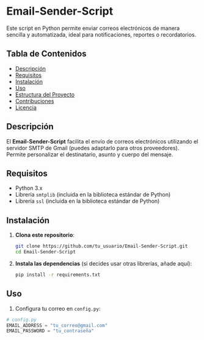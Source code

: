 # Email-Sender-Script

Este script en Python permite enviar correos electrónicos de manera sencilla y automatizada, ideal para notificaciones, reportes o recordatorios.

## Tabla de Contenidos

- [Descripción](#descripción)
- [Requisitos](#requisitos)
- [Instalación](#instalación)
- [Uso](#uso)
- [Estructura del Proyecto](#estructura-del-proyecto)
- [Contribuciones](#contribuciones)
- [Licencia](#licencia)

## Descripción

El **Email-Sender-Script** facilita el envío de correos electrónicos utilizando el servidor SMTP de Gmail (puedes adaptarlo para otros proveedores). Permite personalizar el destinatario, asunto y cuerpo del mensaje.

## Requisitos

- Python 3.x
- Librería `smtplib` (incluida en la biblioteca estándar de Python)
- Librería `ssl` (incluida en la biblioteca estándar de Python)

## Instalación

1. **Clona este repositorio**:

    ```bash
    git clone https://github.com/tu_usuario/Email-Sender-Script.git
    cd Email-Sender-Script
    ```

2. **Instala las dependencias** (si decides usar otras librerías, añade aquí):

    ```bash
    pip install -r requirements.txt
    ```

## Uso

1. Configura tu correo en `config.py`:

```python
# config.py
EMAIL_ADDRESS = "tu_correo@gmail.com"
EMAIL_PASSWORD = "tu_contraseña"

